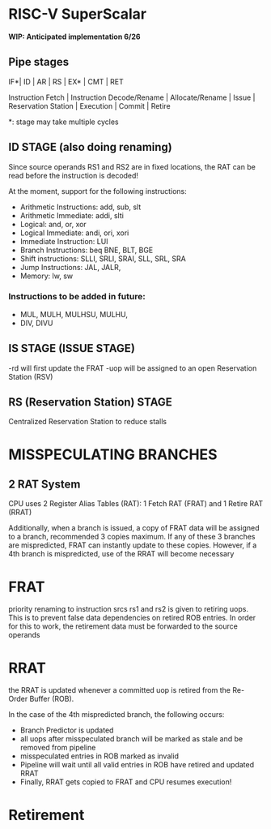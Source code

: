 # RISC-V SuperScalar
**WIP: Anticipated implementation 6/26**
## Pipe stages

IF*| ID | AR | RS | EX* | CMT | RET 

Instruction Fetch | Instruction Decode/Rename | Allocate/Rename | Issue | Reservation Station | Execution | Commit | Retire

*: stage may take multiple cycles

## ID STAGE (also doing renaming)

  Since source operands RS1 and RS2 are in fixed locations, the RAT can be read before the instruction is decoded!
  
  At the moment, support for the following instructions:
-   Arithmetic Instructions: add, sub, slt
-   Arithmetic Immediate: addi, slti
-   Logical: and, or, xor
-   Logical Immediate: andi, ori, xori
-   Immediate Instruction: LUI
-   Branch Instructions: 	beq BNE, BLT, BGE
-   Shift instructions: SLLI, SRLI, SRAI, SLL, SRL, SRA
-   Jump Instructions: JAL, JALR,
-   Memory: lw, sw
  
### Instructions to be added in future:
-   MUL, MULH, MULHSU, MULHU, 
-   DIV, DIVU

## IS STAGE (ISSUE STAGE)

-rd will first update the FRAT
-uop will be assigned to an open Reservation Station (RSV)

## RS (Reservation Station) STAGE 
Centralized Reservation Station to reduce stalls



# MISSPECULATING BRANCHES

## 2 RAT System

CPU uses 2 Register Alias Tables (RAT): 1 Fetch RAT (FRAT) and 1 Retire RAT (RRAT)

Additionally, when a branch is issued, a copy of FRAT data will be assigned to a branch, recommended 3 copies maximum. If any of these 3 branches are mispredicted, FRAT can instantly update to these copies. However, if a 4th branch is mispredicted, use of the RRAT will become necessary

# FRAT

priority renaming to instruction srcs rs1 and rs2 is given to retiring uops. This is to prevent false data dependencies on retired ROB entries. In order for this to work, the retirement data must be forwarded to the source operands

# RRAT

the RRAT is updated whenever a committed uop is retired from the Re-Order Buffer (ROB). 

In the case of the 4th mispredicted branch, the following occurs:
- Branch Predictor is updated
- all uops after misspeculated branch will be marked as stale and be removed from pipeline
- misspeculated entries in ROB marked as invalid
- Pipeline will wait until all valid entries in ROB have retired and updated RRAT
- Finally, RRAT gets copied to FRAT and CPU resumes execution!

# Retirement


